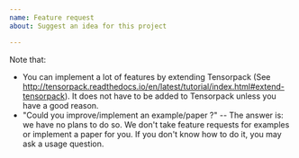 ```yaml
---
name: Feature request
about: Suggest an idea for this project

---
```


Note that:

+ You can implement a lot of features by extending Tensorpack
  (See http://tensorpack.readthedocs.io/en/latest/tutorial/index.html#extend-tensorpack).
  It does not have to be added to Tensorpack unless you have a good reason.
+ "Could you improve/implement an example/paper ?" 
  -- The answer is: we have no plans to do so. We don't take feature requests for
  examples or implement a paper for you. If you don't know how to do it, you may ask a usage question.
